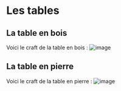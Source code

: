 # Les tables

## La table en bois
Voici le craft de la table en bois :
![image](https://github.com/user-attachments/assets/ee9f4af4-44e3-4340-b4d9-dc480eb1a25d)

## La table en pierre
Voici le craft de la table en pierre :
![image](https://github.com/user-attachments/assets/27ed628c-ac2a-4139-80a2-819b7150b1cb)
